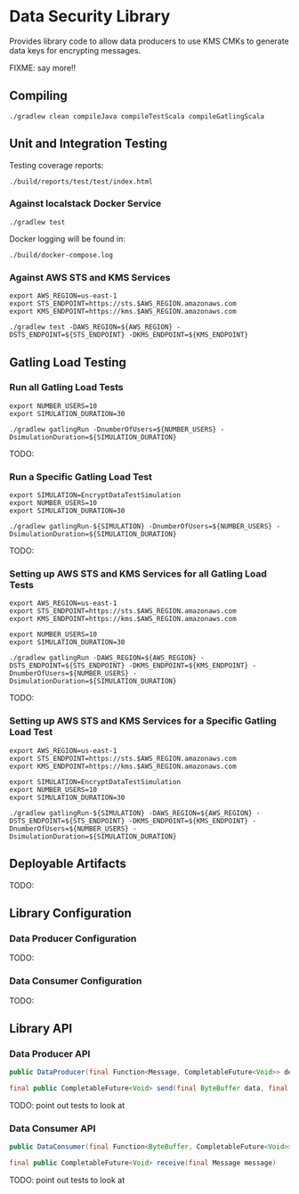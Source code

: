 # Data Security Library

Provides library code to allow data producers to use KMS CMKs to generate data keys for 
encrypting messages.

FIXME: say more!!

## Compiling

```shell script
./gradlew clean compileJava compileTestScala compileGatlingScala
```

## Unit and Integration Testing

Testing coverage reports:
```shell script
./build/reports/test/test/index.html
```

### Against localstack Docker Service

```shell script
./gradlew test
```

Docker logging will be found in:
```shell script
./build/docker-compose.log
```

### Against AWS STS and KMS Services

```shell script
export AWS_REGION=us-east-1
export STS_ENDPOINT=https://sts.$AWS_REGION.amazonaws.com
export KMS_ENDPOINT=https://kms.$AWS_REGION.amazonaws.com

./gradlew test -DAWS_REGION=${AWS_REGION} -DSTS_ENDPOINT=${STS_ENDPOINT} -DKMS_ENDPOINT=${KMS_ENDPOINT}
```

## Gatling Load Testing

### Run all Gatling Load Tests


```shell script
export NUMBER_USERS=10
export SIMULATION_DURATION=30

./gradlew gatlingRun -DnumberOfUsers=${NUMBER_USERS} -DsimulationDuration=${SIMULATION_DURATION}
```

TODO:

### Run a Specific Gatling Load Test

```shell script
export SIMULATION=EncryptDataTestSimulation
export NUMBER_USERS=10
export SIMULATION_DURATION=30

./gradlew gatlingRun-${SIMULATION} -DnumberOfUsers=${NUMBER_USERS} -DsimulationDuration=${SIMULATION_DURATION}
```

TODO:

### Setting up AWS STS and KMS Services for all Gatling Load Tests


```shell script
export AWS_REGION=us-east-1
export STS_ENDPOINT=https://sts.$AWS_REGION.amazonaws.com
export KMS_ENDPOINT=https://kms.$AWS_REGION.amazonaws.com

export NUMBER_USERS=10
export SIMULATION_DURATION=30

./gradlew gatlingRun -DAWS_REGION=${AWS_REGION} -DSTS_ENDPOINT=${STS_ENDPOINT} -DKMS_ENDPOINT=${KMS_ENDPOINT} -DnumberOfUsers=${NUMBER_USERS} -DsimulationDuration=${SIMULATION_DURATION}
```

TODO:

### Setting up AWS STS and KMS Services for a Specific Gatling Load Test

```shell script
export AWS_REGION=us-east-1
export STS_ENDPOINT=https://sts.$AWS_REGION.amazonaws.com
export KMS_ENDPOINT=https://kms.$AWS_REGION.amazonaws.com

export SIMULATION=EncryptDataTestSimulation
export NUMBER_USERS=10
export SIMULATION_DURATION=30

./gradlew gatlingRun-${SIMULATION} -DAWS_REGION=${AWS_REGION} -DSTS_ENDPOINT=${STS_ENDPOINT} -DKMS_ENDPOINT=${KMS_ENDPOINT} -DnumberOfUsers=${NUMBER_USERS} -DsimulationDuration=${SIMULATION_DURATION}
```

## Deployable Artifacts

TODO:

## Library Configuration

### Data Producer Configuration

TODO:

### Data Consumer Configuration

TODO:

## Library API

### Data Producer API

```java
public DataProducer(final Function<Message, CompletableFuture<Void>> deliver, final ProducerConfig config)
```

```java
final public CompletableFuture<Void> send(final ByteBuffer data, final CMK cmk)
```

TODO: point out tests to look at

### Data Consumer API

```java
public DataConsumer(final Function<ByteBuffer, CompletableFuture<Void>> processor, final ConsumerConfig config)
```

```java
final public CompletableFuture<Void> receive(final Message message)
```

TODO: point out tests to look at
